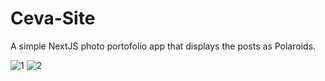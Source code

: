 # Ceva-Site

A simple NextJS photo portofolio app that displays the posts as Polaroids.

![1](https://github.com/mihai-mura/ceva-site/assets/47463144/e40b9381-92c1-4ff5-894f-d617d7de3b20)
![2](https://github.com/mihai-mura/ceva-site/assets/47463144/3e1b8e75-0ae1-4c59-898a-09009cf52192)
